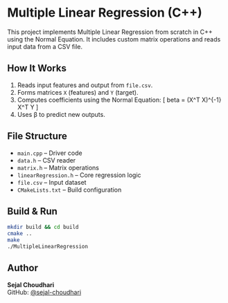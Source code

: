 # Multiple Linear Regression (C++)

This project implements Multiple Linear Regression from scratch in C++ using the Normal Equation. It includes custom matrix operations and reads input data from a CSV file.

## How It Works

1. Reads input features and output from `file.csv`.
2. Forms matrices `X` (features) and `Y` (target).
3. Computes coefficients using the Normal Equation:
   \[
   beta = (X^T X)^{-1} X^T Y
   \]
4. Uses β to predict new outputs.


## File Structure

- `main.cpp` – Driver code  
- `data.h` – CSV reader  
- `matrix.h` – Matrix operations  
- `linearRegression.h` – Core regression logic  
- `file.csv` – Input dataset  
- `CMakeLists.txt` – Build configuration  

## Build & Run

```bash
mkdir build && cd build
cmake ..
make
./MultipleLinearRegression

```
## Author

**Sejal Choudhari**  
GitHub: [@sejal-choudhari](https://github.com/sejal-choudhari)
